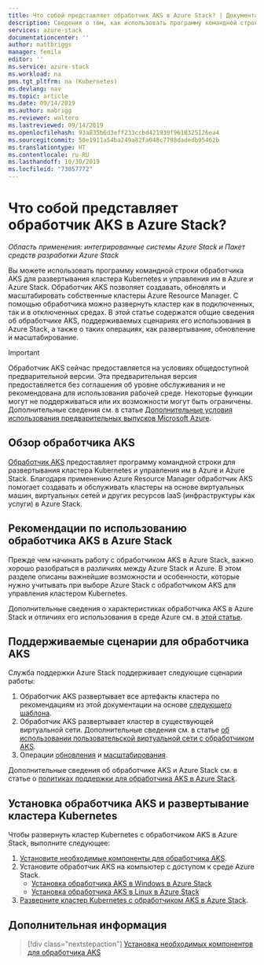 ```yaml
---
title: Что собой представляет обработчик AKS в Azure Stack? | Документация Майкрософт
description: Сведения о том, как использовать программу командной строки обработчика AKS для развертывания кластера Kubernetes и управления им в Azure и Azure Stack.
services: azure-stack
documentationcenter: ''
author: mattbriggs
manager: femila
editor: ''
ms.service: azure-stack
ms.workload: na
pms.tgt_pltfrm: na (Kubernetes)
ms.devlang: nav
ms.topic: article
ms.date: 09/14/2019
ms.author: mabrigg
ms.reviewer: waltero
ms.lastreviewed: 09/14/2019
ms.openlocfilehash: 93a835b6d3eff233ccbd421930f9618325126ea4
ms.sourcegitcommit: 58e1911a54ba249a82fa048c7798dadedb95462b
ms.translationtype: HT
ms.contentlocale: ru-RU
ms.lasthandoff: 10/30/2019
ms.locfileid: "73057772"
---
```

# <a name="what-is-the-aks-engine-on-azure-stack"></a>Что собой представляет обработчик AKS в Azure Stack?

*Область применения: интегрированные системы Azure Stack и Пакет средств разработки Azure Stack*

Вы можете использовать программу командной строки обработчика AKS для развертывания кластера Kubernetes и управления им в Azure и Azure Stack. Обработчик AKS позволяет создавать, обновлять и масштабировать собственные кластеры Azure Resource Manager. С помощью обработчика можно развернуть кластер как в подключенных, так и в отключенных средах. В этой статье содержатся общие сведения об обработчике AKS, поддерживаемых сценариях его использования в Azure Stack, а также о таких операциях, как развертывание, обновление и масштабирование.

> [!IMPORTANT]
> Обработчик AKS сейчас предоставляется на условиях общедоступной предварительной версии.
> Эта предварительная версия предоставляется без соглашения об уровне обслуживания и не рекомендована для использования рабочей среде. Некоторые функции могут не поддерживаться или их возможности могут быть ограничены. Дополнительные сведения см. в статье [Дополнительные условия использования предварительных выпусков Microsoft Azure](https://azure.microsoft.com/support/legal/preview-supplemental-terms/).

## <a name="overview-of-the-aks-engine"></a>Обзор обработчика AKS

[Обработчик AKS](https://github.com/Azure/aks-engine) предоставляет программу командной строки для развертывания кластера Kubernetes и управления им в Azure и Azure Stack. Благодаря применению Azure Resource Manager обработчик AKS помогает создавать и обслуживать кластеры на основе виртуальных машин, виртуальных сетей и других ресурсов IaaS (инфраструктуры как услуги) в Azure Stack.

## <a name="aks-engine-on-azure-stack-considerations"></a>Рекомендации по использованию обработчика AKS в Azure Stack

Прежде чем начинать работу с обработчиком AKS в Azure Stack, важно хорошо разобраться в различиях между Azure Stack и Azure. В этом разделе описаны важнейшие возможности и особенности, которые нужно учитывать при выборе Azure Stack с обработчиком AKS для управления кластером Kubernetes.

Дополнительные сведения о характеристиках обработчика AKS в Azure Stack и отличиях его использования в среде Azure см. в [этой статье](https://github.com/Azure/aks-engine/blob/master/docs/topics/azure-stack.md).

## <a name="supported-scenarios-with-the-aks-engine"></a>Поддерживаемые сценарии для обработчика AKS

Служба поддержки Azure Stack поддерживает следующие сценарии работы:

1.  Обработчик AKS развертывает все артефакты кластера по рекомендациям из этой документации на основе [следующего шаблона](https://github.com/Azure/aks-engine/tree/master/examples/azure-stack).
2.  Обработчик AKS развертывает кластер в существующей виртуальной сети. Дополнительные сведения см. в статье [об использовании пользовательской виртуальной сети с обработчиком AKS](https://github.com/Azure/aks-engine/blob/master/docs/tutorials/custom-vnet.md).
3.  Операции [обновления](azure-stack-kubernetes-aks-engine-upgrade.md) и [масштабирования](azure-stack-kubernetes-aks-engine-scale.md).

Дополнительные сведения об обработчике AKS и Azure Stack см. в статье о [политиках поддержки для обработчика AKS в Azure Stack](azure-stack-kubernetes-aks-engine-support.md).

## <a name="install-the-aks-engine-and-deploy-a-kubernetes-cluster"></a>Установка обработчика AKS и развертывание кластера Kubernetes

Чтобы развернуть кластер Kubernetes с обработчиком AKS в Azure Stack, выполните следующее:

1. [Установите необходимые компоненты для обработчика AKS](azure-stack-kubernetes-aks-engine-set-up.md).
2. Установите обработчик AKS на компьютер с доступом к среде Azure Stack.
     - [Установка обработчика AKS в Windows в Azure Stack](azure-stack-kubernetes-aks-engine-deploy-windows.md)
     - [Установка обработчика AKS в Linux в Azure Stack](azure-stack-kubernetes-aks-engine-deploy-linux.md)
3. [Разверните кластер Kubernetes с обработчиком AKS в Azure Stack](azure-stack-kubernetes-aks-engine-deploy-cluster.md).

## <a name="next-steps"></a>Дополнительная информация

> [!div class="nextstepaction"]
> [Установка необходимых компонентов для обработчика AKS](azure-stack-kubernetes-aks-engine-set-up.md)